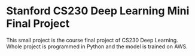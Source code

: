 # Stanford CS230 Deep Learning Mini Final Project
This small project is the course final project of CS230 Deep Learning. Whole project is programmed in Python and the model is trained on AWS.
